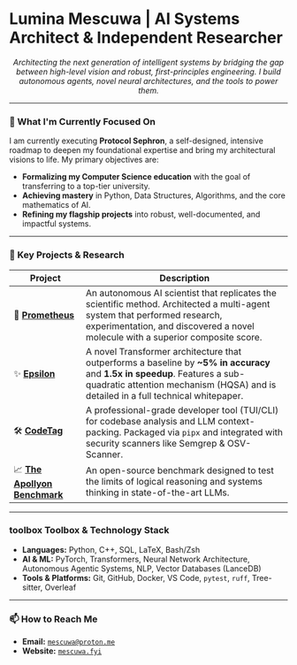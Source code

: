 # Lumina Mescuwa | AI Systems Architect & Independent Researcher

<p align="center">
  <em>Architecting the next generation of intelligent systems by bridging the gap between high-level vision and robust, first-principles engineering. I build autonomous agents, novel neural architectures, and the tools to power them.</em>
</p>

---

### 🔭 What I'm Currently Focused On

I am currently executing **Protocol Sephron**, a self-designed, intensive roadmap to deepen my foundational expertise and bring my architectural visions to life. My primary objectives are:

- **Formalizing my Computer Science education** with the goal of transferring to a top-tier university.
- **Achieving mastery** in Python, Data Structures, Algorithms, and the core mathematics of AI.
- **Refining my flagship projects** into robust, well-documented, and impactful systems.

---

### 🚀 Key Projects & Research

| Project | Description |
|---|---|
| 🧠 **[Prometheus](https://github.com/mescuwa/project-prometheus)** | An autonomous AI scientist that replicates the scientific method. Architected a multi-agent system that performed research, experimentation, and discovered a novel molecule with a superior composite score. |
| ✨ **[Epsilon](https://github.com/mescuwa/epsilon)** | A novel Transformer architecture that outperforms a baseline by **~5% in accuracy** and **1.5x in speedup**. Features a sub-quadratic attention mechanism (HQSA) and is detailed in a full technical whitepaper. |
| 🛠️ **[CodeTag](https://github.com/mescuwa/codetag)** | A professional-grade developer tool (TUI/CLI) for codebase analysis and LLM context-packing. Packaged via `pipx` and integrated with security scanners like Semgrep & OSV-Scanner. |
| 📈 **[The Apollyon Benchmark](https://github.com/mescuwa/ASI-Benchmark)** | An open-source benchmark designed to test the limits of logical reasoning and systems thinking in state-of-the-art LLMs. |

---

###  toolbox Toolbox & Technology Stack

- **Languages:** Python, C++, SQL, LaTeX, Bash/Zsh
- **AI & ML:** PyTorch, Transformers, Neural Network Architecture, Autonomous Agentic Systems, NLP, Vector Databases (LanceDB)
- **Tools & Platforms:** Git, GitHub, Docker, VS Code, `pytest`, `ruff`, Tree-sitter, Overleaf

---

### 📫 How to Reach Me

- **Email:** [`mescuwa@proton.me`](mailto:mescuwa@proton.me)
- **Website:** [`mescuwa.fyi`](https://mescuwa.fyi)
